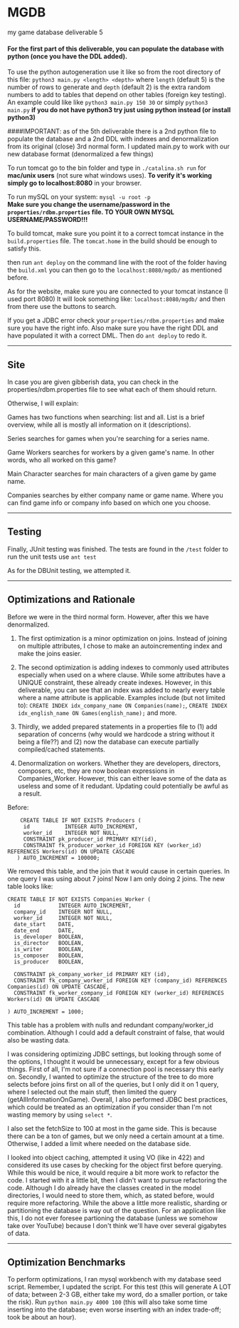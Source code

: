 # MGDB
my game database deliverable 5

#### For the first part of this deliverable, you can populate the database with python (once you have the DDL added).
To use the python autogeneration use it like so from the root directory of this file: 
`python3 main.py <length> <depth>` where `length` (default 5) is the number of rows to generate and `depth` (default 2) is the extra random numbers to add to tables that depend on other tables (foreign key testing).
An example could like like `python3 main.py 150 30` or simply `python3 main.py` **if you do not have python3 try just using python instead (or install python3)**

####IMPORTANT: as of the 5th deliverable there is a 2nd python file to populate the database and a 2nd DDL with indexes and denormalization from its original (close) 3rd normal form.
I updated main.py to work with our new database format (denormalized a few things)

To run tomcat go to the bin folder and type in `./catalina.sh run` for **mac/unix users** (not sure what windows uses).
**To verify it's working simply go to localhost:8080** in your browser.

To run mySQL on your system:
    `mysql -u root -p`    
**Make sure you change the username/password in the `properties/rdbm.properties` file. TO YOUR OWN MYSQL USERNAME/PASSWORD!!!**
    
To build tomcat, make sure you point it to a correct tomcat instance in the `build.properties` file.
The `tomcat.home` in the build should be enough to satisfy this.

then run `ant deploy` on the command line with the root of the folder having the `build.xml`
you can then go to the `localhost:8080/mgdb/` as mentioned before.

As for the website, make sure you are connected to your tomcat instance (I used port 8080)
It will look something like: `localhost:8080/mgdb/` and then from there use the buttons to search.


If you get a JDBC error check your `properties/rdbm.properties` and make sure you have the right info.
Also make sure you have the right DDL and have populated it with a correct DML. Then do `ant deploy` to redo it.
_________

## Site
In case you are given gibberish data, you can check in the properties/rdbm.properties file
to see what each of them should return.

Otherwise, I will explain:

Games has two functions when searching: list and all. List is a brief overview, while all is mostly all information on it (descriptions).

Series searches for games when you're searching for a series name.

Game Workers searches for workers by a given game's name. In other words, who all worked on this game?

Main Character searches for main characters of a given game by game name.

Companies searches by either company name or game name. Where you can find game info or company info based on which one you choose.

________

## Testing
Finally, JUnit testing was finished. The tests are found in the `/test` folder
to run the unit tests use `ant test`

As for the DBUnit testing, we attempted it.

________

## Optimizations and Rationale
Before we were in the third normal form. However, after this we have denormalized.

1) The first optimization is a minor optimization on joins. Instead of joining on multiple attributes, I chose to make an autoincrementing index and make the joins easier.

2) The second optimization is adding indexes to commonly used attributes especially when used on a where clause.
While some attributes have a UNIQUE constraint, these already create indexes. However, in this deliverable, you can see that an index was added to nearly every table where a name attribute is applicable.
Examples include (but not limited to): `CREATE INDEX idx_company_name ON Companies(name);`, `CREATE INDEX idx_english_name ON Games(english_name);` and more.

3) Thirdly, we added prepared statements in a properties file to 
(1) add separation of concerns (why would we hardcode a string without it being a file??)
and (2) now the database can execute partially compiled/cached statements.

4) Denormalization on workers. Whether they are developers, directors, composers, etc, they are now boolean expressions in Companies_Worker. However, this can either leave some of the data as useless and some of it redudant. Updating could potentially be awful as a result.

Before: 
```$xslt
    CREATE TABLE IF NOT EXISTS Producers (
     id           INTEGER AUTO_INCREMENT,
     worker_id    INTEGER NOT NULL,
     CONSTRAINT pk_producer_id PRIMARY KEY(id),
     CONSTRAINT fk_producer_worker_id FOREIGN KEY (worker_id) REFERENCES Workers(id) ON UPDATE CASCADE
   ) AUTO_INCREMENT = 100000;
```
We removed this table, and the join that it would cause in certain queries. In one query I was using about 7 joins!
Now I am only doing 2 joins. The new table looks like:

```$xslt
CREATE TABLE IF NOT EXISTS Companies_Worker (
  id            INTEGER AUTO_INCREMENT,
  company_id    INTEGER NOT NULL,
  worker_id     INTEGER NOT NULL,
  date_start    DATE,
  date_end      DATE,
  is_developer  BOOLEAN,
  is_director   BOOLEAN,
  is_writer     BOOLEAN,
  is_composer   BOOLEAN,
  is_producer   BOOLEAN,

  CONSTRAINT pk_company_worker_id PRIMARY KEY (id),
  CONSTRAINT fk_company_worker_id FOREIGN KEY (company_id) REFERENCES Companies(id) ON UPDATE CASCADE,
  CONSTRAINT fk_worker_company_id FOREIGN KEY (worker_id) REFERENCES Workers(id) ON UPDATE CASCADE

) AUTO_INCREMENT = 1000;
```
This table has a problem with nulls and redundant company/worker_id combination. Although I could add a default constraint of false,
that would also be wasting data.

I was considering optimizing JDBC settings, but looking through some of the options, I thought it would be unnecessary, except for a few obvious things.
First of all, I'm not sure if a connection pool is necessary this early on. Secondly, I wanted to optimize the structure of the tree to do more selects before joins first on all of the queries,
but I only did it on 1 query, where I selected out the main stuff, then limited the query (getAllInformationOnGame).
Overall, I also performed JDBC best practices, which could be treated as an optimization if you consider than I'm not wasting memory by using `select *`.

I also set the fetchSize to 100 at most in the game side. This is because there can be a ton of games, but we only need a certain amount at a time.
Otherwise, I added a limit where needed on the database side.

I looked into object caching, attempted it using VO (like in 422) and considered its use cases by checking for the object first before querying. 
While this would be nice, it would require a bit more work to refactor the code. I started with it a little bit, then I didn't want to pursue refactoring the code.
Although I do already have the classes created in the model directories, I would need to store them, which, as stated before, would require more refactoring.
While the above a little more realistic, sharding or partitioning the database is way out of the question. For an application like this,
I do not ever foresee partioning the database (unless we somehow take over YouTube) because I don't think we'll have over several gigabytes of data.

_________

## Optimization Benchmarks
To perform optimizations, I ran mysql workbench with my database seed script. Remember, I updated the script.
For this test (this will generate A LOT of data; between 2-3 GB, either take my word, do a smaller portion, or take the risk).
Run `python main.py 4000 100` (this will also take some time inserting into the database; even worse inserting with an index trade-off; took be about an hour).
